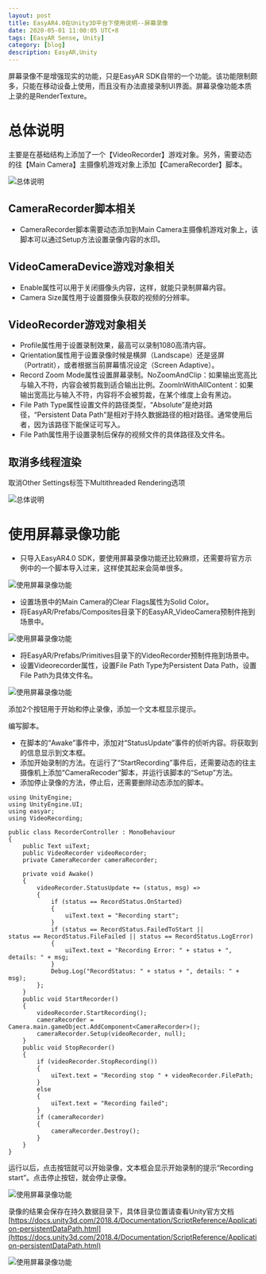```yaml
---
layout: post
title: EasyAR4.0在Unity3D平台下使用说明--屏幕录像
date: 2020-05-01 11:00:05 UTC+8
tags: [EasyAR Sense, Unity]
category: [blog]
description: EasyAR,Unity
---
```


屏幕录像不是增强现实的功能，只是EasyAR SDK自带的一个功能。该功能限制颇多，只能在移动设备上使用，而且没有办法直接录制UI界面。屏幕录像功能本质上录的是RenderTexture。

<!-- more -->

# 总体说明

主要是在基础结构上添加了一个【VideoRecorder】游戏对象。另外，需要动态的往【Main Camera】主摄像机游戏对象上添加【CameraRecorder】脚本。

![总体说明](/images/2020-05-01-EasyAR-Unity-Recorder-01.jpg)

## CameraRecorder脚本相关

- CameraRecorder脚本需要动态添加到Main Camera主摄像机游戏对象上，该脚本可以通过Setup方法设置录像内容的水印。

## VideoCameraDevice游戏对象相关

- Enable属性可以用于关闭摄像头内容，这样，就能只录制屏幕内容。
- Camera Size属性用于设置摄像头获取的视频的分辨率。

## VideoRecorder游戏对象相关

- Profile属性用于设置录制效果，最高可以录制1080高清内容。
- Qrientation属性用于设置录像时候是横屏（Landscape）还是竖屏（Portratit），或者根据当前屏幕情况设定（Screen Adaptive）。
- Record Zoom Mode属性设置屏幕录制。NoZoomAndClip：如果输出宽高比与输入不符，内容会被剪裁到适合输出比例。ZoomInWithAllContent：如果输出宽高比与输入不符，内容将不会被剪裁，在某个维度上会有黑边。
- File Path Type属性设置文件的路径类型，“Absolute”是绝对路径，“Persistent Data Path”是相对于持久数据路径的相对路径。通常使用后者，因为该路径下能保证可写入。
- File Path属性用于设置录制后保存的视频文件的具体路径及文件名。

## 取消多线程渲染

取消Other Settings标签下Multithreaded Rendering选项

![总体说明](/images/2020-05-01-EasyAR-Unity-Recorder-08.jpg)

# 使用屏幕录像功能

- 只导入EasyAR4.0 SDK，要使用屏幕录像功能还比较麻烦，还需要将官方示例中的一个脚本导入过来，这样使其起来会简单很多。

![使用屏幕录像功能](/images/2020-05-01-EasyAR-Unity-Recorder-02.jpg)

- 设置场景中的Main Camera的Clear Flags属性为Solid Color。
- 将EasyAR/Prefabs/Composites目录下的EasyAR_VideoCamera预制件拖到场景中。

![使用屏幕录像功能](/images/2020-05-01-EasyAR-Unity-Recorder-03.jpg)

- 将EasyAR/Prefabs/Primitives目录下的VideoRecorder预制件拖到场景中。
- 设置Videorecorder属性，设置File Path Type为Persistent Data Path，设置File Path为具体文件名。

![使用屏幕录像功能](/images/2020-05-01-EasyAR-Unity-Recorder-04.jpg)

添加2个按钮用于开始和停止录像，添加一个文本框显示提示。

编写脚本。

- 在脚本的“Awake”事件中，添加对“StatusUpdate”事件的侦听内容。将获取到的信息显示到文本框。
- 添加开始录制的方法。在运行了“StartRecording”事件后，还需要动态的往主摄像机上添加“CameraRecoder”脚本，并运行该脚本的“Setup”方法。
- 添加停止录像的方法，停止后，还需要删除动态添加的脚本。

```
using UnityEngine;
using UnityEngine.UI;
using easyar;
using VideoRecording;

public class RecorderController : MonoBehaviour
{
    public Text uiText;
    public VideoRecorder videoRecorder;
    private CameraRecorder cameraRecorder;

    private void Awake()
    {
        videoRecorder.StatusUpdate += (status, msg) =>
        {
            if (status == RecordStatus.OnStarted)
            {
                uiText.text = "Recording start";
            }
            if (status == RecordStatus.FailedToStart || 
status == RecordStatus.FileFailed || status == RecordStatus.LogError)
            {
                uiText.text = "Recording Error: " + status + ", details: " + msg;
            }
            Debug.Log("RecordStatus: " + status + ", details: " + msg);
        };
    }
    public void StartRecorder()
    {
        videoRecorder.StartRecording();
        cameraRecorder = 
Camera.main.gameObject.AddComponent<CameraRecorder>();
        cameraRecorder.Setup(videoRecorder, null);
    }
    public void StopRecorder()
    {
        if (videoRecorder.StopRecording())
        {
            uiText.text = "Recording stop " + videoRecorder.FilePath;
        }
        else
        {
            uiText.text = "Recording failed";
        }
        if (cameraRecorder)
        {
            cameraRecorder.Destroy();
        }
    }
}

```

运行以后，点击按钮就可以开始录像，文本框会显示开始录制的提示“Recording start”。点击停止按钮，就会停止录像。

![使用屏幕录像功能](/images/2020-05-01-EasyAR-Unity-Recorder-06.jpg)

录像的结果会保存在持久数据目录下，具体目录位置请查看Unity官方文档
[https://docs.unity3d.com/2018.4/Documentation/ScriptReference/Application-persistentDataPath.html](https://docs.unity3d.com/2018.4/Documentation/ScriptReference/Application-persistentDataPath.html)

![使用屏幕录像功能](/images/2020-05-01-EasyAR-Unity-Recorder-07.jpg)
